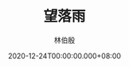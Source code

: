 ---
issue: 409
title: 望落雨
author: 林伯殷
language: 饒平
date: 2020-12-24T00:00:00.000+08:00
topic: 抒懷
difficulty: 2
wikidata: Q131449155
wikidata_link: https://www.wikidata.org/wiki/Q131449155
author_wikidata_link: https://www.wikidata.org/wiki/Q98096277
author_wikidata: Q98096277
---